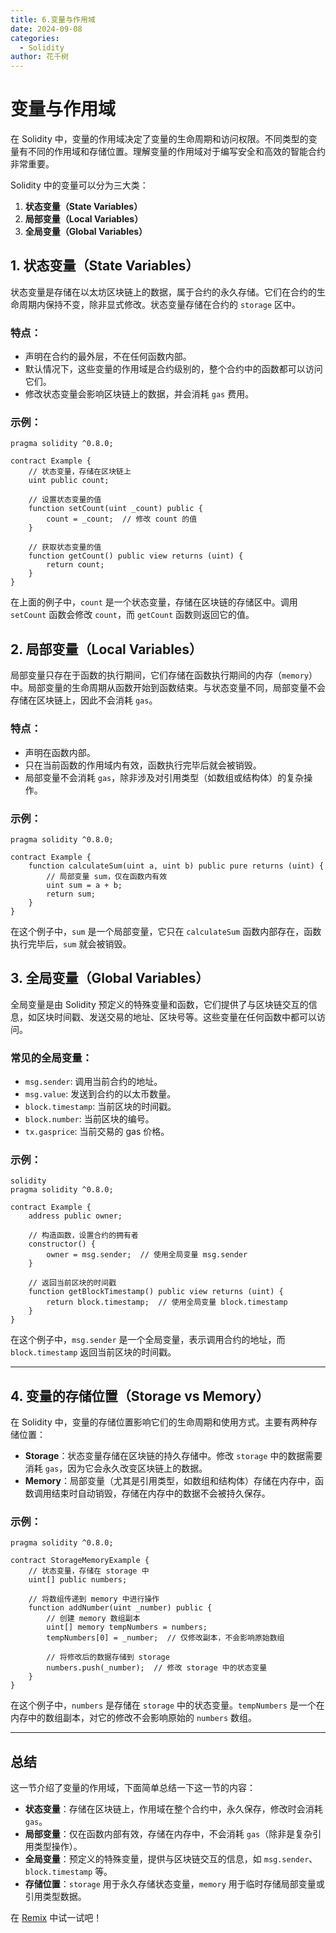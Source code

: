 ```yaml
---
title: 6.变量与作用域
date: 2024-09-08
categories: 
  - Solidity
author: 花千树
---
```






# 变量与作用域

在 Solidity 中，变量的作用域决定了变量的生命周期和访问权限。不同类型的变量有不同的作用域和存储位置。理解变量的作用域对于编写安全和高效的智能合约非常重要。
<!-- more -->

Solidity 中的变量可以分为三大类：

1. **状态变量（State Variables）**
2. **局部变量（Local Variables）**
3. **全局变量（Global Variables）**

## 1. 状态变量（State Variables）

状态变量是存储在以太坊区块链上的数据，属于合约的永久存储。它们在合约的生命周期内保持不变，除非显式修改。状态变量存储在合约的 `storage` 区中。

### 特点：

- 声明在合约的最外层，不在任何函数内部。
- 默认情况下，这些变量的作用域是合约级别的，整个合约中的函数都可以访问它们。
- 修改状态变量会影响区块链上的数据，并会消耗 `gas` 费用。

### 示例：

```solidity
pragma solidity ^0.8.0;

contract Example {
    // 状态变量，存储在区块链上
    uint public count;

    // 设置状态变量的值
    function setCount(uint _count) public {
        count = _count;  // 修改 count 的值
    }

    // 获取状态变量的值
    function getCount() public view returns (uint) {
        return count;
    }
}
```

在上面的例子中，`count` 是一个状态变量，存储在区块链的存储区中。调用 `setCount` 函数会修改 `count`，而 `getCount` 函数则返回它的值。

## 2. 局部变量（Local Variables）

局部变量只存在于函数的执行期间，它们存储在函数执行期间的内存（`memory`）中。局部变量的生命周期从函数开始到函数结束。与状态变量不同，局部变量不会存储在区块链上，因此不会消耗 `gas`。

### 特点：

- 声明在函数内部。
- 只在当前函数的作用域内有效，函数执行完毕后就会被销毁。
- 局部变量不会消耗 `gas`，除非涉及对引用类型（如数组或结构体）的复杂操作。

### 示例：

```solidity
pragma solidity ^0.8.0;

contract Example {
    function calculateSum(uint a, uint b) public pure returns (uint) {
        // 局部变量 sum，仅在函数内有效
        uint sum = a + b;
        return sum;
    }
}
```

在这个例子中，`sum` 是一个局部变量，它只在 `calculateSum` 函数内部存在，函数执行完毕后，`sum` 就会被销毁。

## 3. 全局变量（Global Variables）

全局变量是由 Solidity 预定义的特殊变量和函数，它们提供了与区块链交互的信息，如区块时间戳、发送交易的地址、区块号等。这些变量在任何函数中都可以访问。

### 常见的全局变量：

- `msg.sender`: 调用当前合约的地址。
- `msg.value`: 发送到合约的以太币数量。
- `block.timestamp`: 当前区块的时间戳。
- `block.number`: 当前区块的编号。
- `tx.gasprice`: 当前交易的 gas 价格。

### 示例：

```
solidity
pragma solidity ^0.8.0;

contract Example {
    address public owner;

    // 构造函数，设置合约的拥有者
    constructor() {
        owner = msg.sender;  // 使用全局变量 msg.sender
    }

    // 返回当前区块的时间戳
    function getBlockTimestamp() public view returns (uint) {
        return block.timestamp;  // 使用全局变量 block.timestamp
    }
}
```

在这个例子中，`msg.sender` 是一个全局变量，表示调用合约的地址，而 `block.timestamp` 返回当前区块的时间戳。

------



## 4. 变量的存储位置（Storage vs Memory）

在 Solidity 中，变量的存储位置影响它们的生命周期和使用方式。主要有两种存储位置：

- **Storage**：状态变量存储在区块链的持久存储中。修改 `storage` 中的数据需要消耗 `gas`，因为它会永久改变区块链上的数据。
- **Memory**：局部变量（尤其是引用类型，如数组和结构体）存储在内存中，函数调用结束时自动销毁，存储在内存中的数据不会被持久保存。

### 示例：

```solidity
pragma solidity ^0.8.0;

contract StorageMemoryExample {
    // 状态变量，存储在 storage 中
    uint[] public numbers;

    // 将数组传递到 memory 中进行操作
    function addNumber(uint _number) public {
        // 创建 memory 数组副本
        uint[] memory tempNumbers = numbers;
        tempNumbers[0] = _number;  // 仅修改副本，不会影响原始数组

        // 将修改后的数据存储到 storage
        numbers.push(_number);  // 修改 storage 中的状态变量
    }
}
```

在这个例子中，`numbers` 是存储在 `storage` 中的状态变量。`tempNumbers` 是一个在内存中的数组副本，对它的修改不会影响原始的 `numbers` 数组。

------

## 总结
这一节介绍了变量的作用域，下面简单总结一下这一节的内容： 
- **状态变量**：存储在区块链上，作用域在整个合约中，永久保存，修改时会消耗 `gas`。
- **局部变量**：仅在函数内部有效，存储在内存中，不会消耗 `gas`（除非是复杂引用类型操作）。
- **全局变量**：预定义的特殊变量，提供与区块链交互的信息，如 `msg.sender`、`block.timestamp` 等。
- **存储位置**：`storage` 用于永久存储状态变量，`memory` 用于临时存储局部变量或引用类型数据。

在 [Remix](https://remix.ethereum.org/) 中试一试吧！
